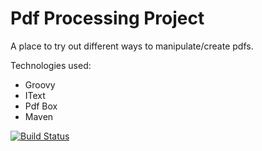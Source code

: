 Pdf Processing Project
=========================

A place to try out different ways to manipulate/create pdfs.

Technologies used:
 - Groovy
 - IText
 - Pdf Box
 - Maven

[![Build Status](https://secure.travis-ci.org/kingOburgers/database-learning.png?branch=master)](http://travis-ci.org/kingOburgers/database-learning)
